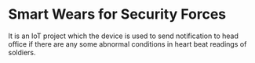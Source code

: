 # Smart Wears for Security Forces
It is an IoT project which the device is used to send notification to head office if there are any some abnormal conditions in heart beat readings of soldiers.
